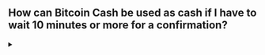## How can Bitcoin Cash be used as cash if I have to wait 10 minutes or more for a confirmation?
<details><summary></summary>

With Bitcoin Cash you do not have to wait for a confirmation for the vast majority of transactions. 

Bitcoin Cash transactions are confirmed in blocks of transactions that get added to the blockchain every ten minutes, on average. When a transaction is confirmed in a block, it is proof that a significant amount of electricity has been expended to include that transaction. In addition, even more electricity would be needed to reverse it. The electricity required to reverse an already-confirmed transaction can always be used much more profitably to simply extend the blockchain further, rather than reversing previous transactions. That makes the reversal of transactions that have already been confirmed extremely unlikely. 

What sets Bitcoin Cash apart is its dedication to scaling. Because of that there is always plenty of room for transactions to be included in the next block. That is different from many other cryptocurrencies, including BTC, that are congested and require transactions to compete and pay inordinate fees to be included in the next block. Thus every transaction on Bitcoin Cash is nearly guaranteed to be included in the next block. This gives Bitcoin Cash something called zero-confirmation (0-conf) security. It means that a transaction that gets broadcasted across the network is nearly as good as a confirmed transaction. 

0-conf security is definitely not absolute. It is technically possible for a miner (or someone colluding with a miner) to stealthily double-spend a transaction. But such schemes are only profitable with very large amounts. Therefore, any transaction worth less than $1000 USD (and possibly much more than that) should be just fine to accept without any confirmations. 

Of course any business or exchange is free to set their own 0-conf policies. Some exchanges require multiple confirmations before crediting deposited amounts. However, not all businesses or exchanges base their policies off of actual risk or hard data.

</details>

